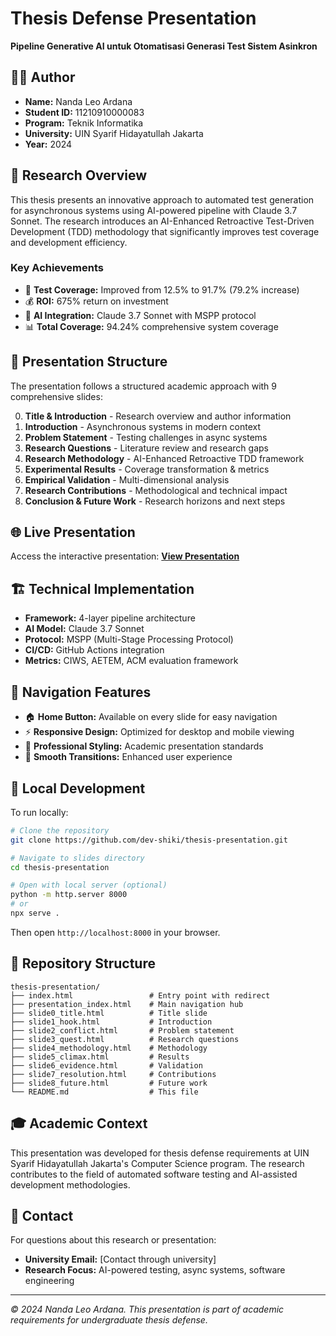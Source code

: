 # Thesis Defense Presentation

**Pipeline Generative AI untuk Otomatisasi Generasi Test Sistem Asinkron**

## 👨‍🎓 Author
- **Name:** Nanda Leo Ardana  
- **Student ID:** 11210910000083  
- **Program:** Teknik Informatika  
- **University:** UIN Syarif Hidayatullah Jakarta  
- **Year:** 2024

## 🎯 Research Overview

This thesis presents an innovative approach to automated test generation for asynchronous systems using AI-powered pipeline with Claude 3.7 Sonnet. The research introduces an AI-Enhanced Retroactive Test-Driven Development (TDD) methodology that significantly improves test coverage and development efficiency.

### Key Achievements
- 🚀 **Test Coverage:** Improved from 12.5% to 91.7% (79.2% increase)
- 💰 **ROI:** 675% return on investment
- 🤖 **AI Integration:** Claude 3.7 Sonnet with MSPP protocol
- 📊 **Total Coverage:** 94.24% comprehensive system coverage

## 🎥 Presentation Structure

The presentation follows a structured academic approach with 9 comprehensive slides:

0. **Title & Introduction** - Research overview and author information
1. **Introduction** - Asynchronous systems in modern context  
2. **Problem Statement** - Testing challenges in async systems
3. **Research Questions** - Literature review and research gaps
4. **Research Methodology** - AI-Enhanced Retroactive TDD framework
5. **Experimental Results** - Coverage transformation & metrics
6. **Empirical Validation** - Multi-dimensional analysis
7. **Research Contributions** - Methodological and technical impact
8. **Conclusion & Future Work** - Research horizons and next steps

## 🌐 Live Presentation

Access the interactive presentation: **[View Presentation](https://dev-shiki.github.io/thesis-presentation/)**

## 🏗️ Technical Implementation

- **Framework:** 4-layer pipeline architecture
- **AI Model:** Claude 3.7 Sonnet
- **Protocol:** MSPP (Multi-Stage Processing Protocol)  
- **CI/CD:** GitHub Actions integration
- **Metrics:** CIWS, AETEM, ACM evaluation framework

## 📱 Navigation Features

- 🏠 **Home Button:** Available on every slide for easy navigation
- ⚡ **Responsive Design:** Optimized for desktop and mobile viewing
- 🎨 **Professional Styling:** Academic presentation standards
- 🔄 **Smooth Transitions:** Enhanced user experience

## 🚀 Local Development

To run locally:

```bash
# Clone the repository
git clone https://github.com/dev-shiki/thesis-presentation.git

# Navigate to slides directory
cd thesis-presentation

# Open with local server (optional)
python -m http.server 8000
# or
npx serve .
```

Then open `http://localhost:8000` in your browser.

## 📄 Repository Structure

```
thesis-presentation/
├── index.html                 # Entry point with redirect
├── presentation_index.html    # Main navigation hub
├── slide0_title.html          # Title slide
├── slide1_hook.html           # Introduction
├── slide2_conflict.html       # Problem statement
├── slide3_quest.html          # Research questions
├── slide4_methodology.html    # Methodology
├── slide5_climax.html         # Results
├── slide6_evidence.html       # Validation
├── slide7_resolution.html     # Contributions
├── slide8_future.html         # Future work
└── README.md                  # This file
```

## 🎓 Academic Context

This presentation was developed for thesis defense requirements at UIN Syarif Hidayatullah Jakarta's Computer Science program. The research contributes to the field of automated software testing and AI-assisted development methodologies.

## 📧 Contact

For questions about this research or presentation:
- **University Email:** [Contact through university]
- **Research Focus:** AI-powered testing, async systems, software engineering

---

*© 2024 Nanda Leo Ardana. This presentation is part of academic requirements for undergraduate thesis defense.* 